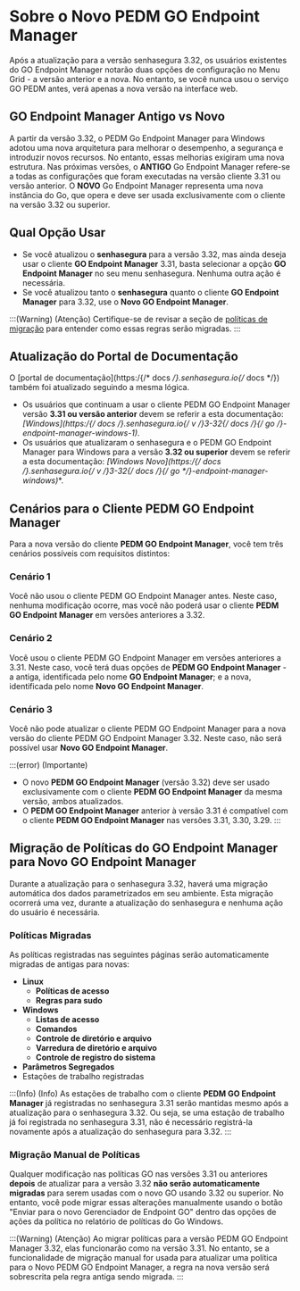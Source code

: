 # Sobre o Novo PEDM GO Endpoint Manager

Após a atualização para a versão senhasegura 3.32, os usuários existentes do GO Endpoint Manager notarão duas opções de configuração no Menu Grid - a versão anterior e a nova. No entanto, se você nunca usou o serviço GO PEDM antes, verá apenas a nova versão na interface web.

## GO Endpoint Manager Antigo vs Novo

A partir da versão 3.32, o PEDM Go Endpoint Manager para Windows adotou uma nova arquitetura para melhorar o desempenho, a segurança e introduzir novos recursos. No entanto, essas melhorias exigiram uma nova estrutura. Nas próximas versões, o **ANTIGO** Go Endpoint Manager refere-se a todas as configurações que foram executadas na versão cliente 3.31 ou versão anterior. O **NOVO** Go Endpoint Manager representa uma nova instância do Go, que opera e deve ser usada exclusivamente com o cliente na versão 3.32 ou superior.

## Qual Opção Usar

- Se você atualizou o **senhasegura** para a versão 3.32, mas ainda deseja usar o cliente **GO Endpoint Manager** 3.31, basta selecionar a opção **GO Endpoint Manager** no seu menu senhasegura. Nenhuma outra ação é necessária.
- Se você atualizou tanto o **senhasegura** quanto o cliente **GO Endpoint Manager** para 3.32, use o **Novo GO Endpoint Manager**.

:::(Warning) (Atenção)
Certifique-se de revisar a seção de [políticas de migração](#migração-de-políticas-do-go-endpoint-manager-para-novo-go-endpoint-manager) para entender como essas regras serão migradas.
:::

## Atualização do Portal de Documentação

O [portal de documentação](https:/{/* docs */}.senhasegura.io{/* docs */}) também foi atualizado seguindo a mesma lógica.

- Os usuários que continuam a usar o cliente PEDM GO Endpoint Manager versão **3.31 ou versão anterior** devem se referir a esta documentação: **[Windows](https:/{/* docs */}.senhasegura.io{/* v */}3-32{/* docs */}{/* go */}-endpoint-manager-windows-1).**
- Os usuários que atualizaram o senhasegura e o PEDM GO Endpoint Manager para Windows para a versão **3.32 ou superior** devem se referir a esta documentação: **[Windows Novo](https:/{/* docs */}.senhasegura.io{/* v */}3-32{/* docs */}{/* go */}-endpoint-manager-windows)**.

## Cenários para o Cliente PEDM GO Endpoint Manager

Para a nova versão do cliente **PEDM GO Endpoint Manager**, você tem três cenários possíveis com requisitos distintos:

### Cenário 1

Você não usou o cliente PEDM GO Endpoint Manager antes. Neste caso, nenhuma modificação ocorre, mas você não poderá usar o cliente **PEDM GO Endpoint Manager** em versões anteriores a 3.32.

### Cenário 2

Você usou o cliente PEDM GO Endpoint Manager em versões anteriores a 3.31. Neste caso, você terá duas opções de **PEDM GO Endpoint Manager** - a antiga, identificada pelo nome **GO Endpoint Manager**; e a nova, identificada pelo nome **Novo GO Endpoint Manager**.

### Cenário 3

Você não pode atualizar o cliente PEDM GO Endpoint Manager para a nova versão do cliente PEDM GO Endpoint Manager 3.32. Neste caso, não será possível usar **Novo GO Endpoint Manager**.

:::(error) (Importante)
- O novo **PEDM GO Endpoint Manager** (versão 3.32) deve ser usado exclusivamente com o cliente **PEDM GO Endpoint Manager** da mesma versão, ambos atualizados.
- O **PEDM GO Endpoint Manager** anterior à versão 3.31 é compatível com o cliente **PEDM GO Endpoint Manager** nas versões 3.31, 3.30, 3.29.
:::

## Migração de Políticas do GO Endpoint Manager para Novo GO Endpoint Manager

Durante a atualização para o senhasegura 3.32, haverá uma migração automática dos dados parametrizados em seu ambiente. Esta migração ocorrerá uma vez, durante a atualização do senhasegura e nenhuma ação do usuário é necessária.

### Políticas Migradas

As políticas registradas nas seguintes páginas serão automaticamente migradas de antigas para novas:

- **Linux**
    - **Políticas de acesso**
    - **Regras para sudo**
- **Windows**
    - **Listas de acesso**
    - **Comandos**
    - **Controle de diretório e arquivo**
    - **Varredura de diretório e arquivo**
    - **Controle de registro do sistema**
- **Parâmetros Segregados**
- Estações de trabalho registradas

:::(Info) (Info)
As estações de trabalho com o cliente **PEDM GO Endpoint Manager** já registradas no senhasegura 3.31 serão mantidas mesmo após a atualização para o senhasegura 3.32. Ou seja, se uma estação de trabalho já foi registrada no senhasegura 3.31, não é necessário registrá-la novamente após a atualização do senhasegura para 3.32.
:::

### Migração Manual de Políticas

Qualquer modificação nas políticas GO nas versões 3.31 ou anteriores **depois** de atualizar para a versão 3.32 **não serão automaticamente migradas** para serem usadas com o novo GO usando 3.32 ou superior. No entanto, você pode migrar essas alterações manualmente usando o botão "Enviar para o novo Gerenciador de Endpoint GO" dentro das opções de ações da política no relatório de políticas do Go Windows.

:::(Warning) (Atenção)
Ao migrar políticas para a versão PEDM GO Endpoint Manager 3.32, elas funcionarão como na versão 3.31. No entanto, se a funcionalidade de migração manual for usada para atualizar uma política para o Novo PEDM GO Endpoint Manager, a regra na nova versão será sobrescrita pela regra antiga sendo migrada.
:::